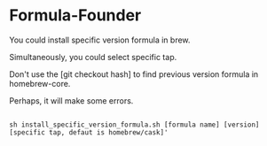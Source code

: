 # Formula-Founder

You could install specific version formula in brew.

Simultaneously, you could select specific tap.

Don't use the [git checkout hash] to find previous version formula in homebrew-core.

Perhaps, it will make some errors.

```Shell

sh install_specific_version_formula.sh [formula name] [version] [specific tap, defaut is homebrew/cask]'

```
